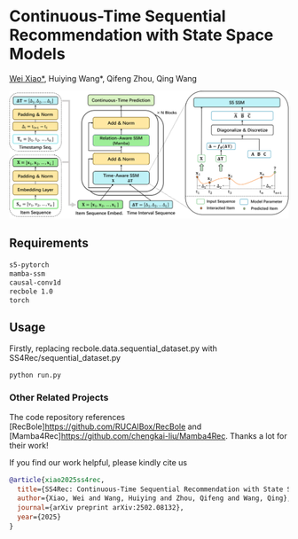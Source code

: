 # Continuous-Time Sequential Recommendation with State Space Models 

[Wei Xiao*](https://xiaowei-i.github.io), Huiying Wang*, Qifeng Zhou, Qing Wang

![image](https://github.com/Blank141/SS4Rec/blob/main/ss4rec.png)
## Requirements
```
s5-pytorch
mamba-ssm
causal-conv1d
recbole 1.0
torch
```

## Usage
Firstly, replacing recbole.data.sequential_dataset.py with SS4Rec/sequential_dataset.py
```
python run.py
```

### Other Related Projects
The code repository references [RecBole]https://github.com/RUCAIBox/RecBole and [Mamba4Rec]https://github.com/chengkai-liu/Mamba4Rec.
Thanks a lot for their work!

If you find our work helpful, please kindly cite us
```bibtex
@article{xiao2025ss4rec,
  title={SS4Rec: Continuous-Time Sequential Recommendation with State Space Models},
  author={Xiao, Wei and Wang, Huiying and Zhou, Qifeng and Wang, Qing},
  journal={arXiv preprint arXiv:2502.08132},
  year={2025}
}
```